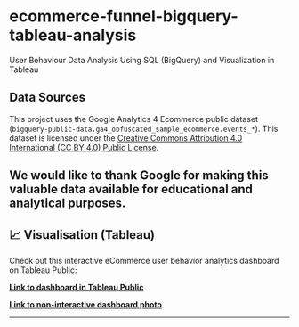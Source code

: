 # ecommerce-funnel-bigquery-tableau-analysis
User Behaviour Data Analysis Using SQL (BigQuery) and Visualization in Tableau

## Data Sources

This project uses the Google Analytics 4 Ecommerce public dataset (`bigquery-public-data.ga4_obfuscated_sample_ecommerce.events_*`).
This dataset is licensed under the [Creative Commons Attribution 4.0 International (CC BY 4.0) Public License](https://creativecommons.org/licenses/by/4.0/).

We would like to thank Google for making this valuable data available for educational and analytical purposes.
---

## 📈 Visualisation (Tableau)

Check out this interactive eCommerce user behavior analytics dashboard on Tableau Public:

[**Link to dashboard in Tableau Public**](https://public.tableau.com/views/Project_GoIT_Okul_Illia_ver_7/Dashboard1?:language=en-US&:sid=&:redirect=auth&:display_count=n&:origin=viz_share_link)

[**Link to non-interactive dashboard photo**](https://github.com/user-attachments/assets/2fcc6451-606e-4329-98ae-bea33bcc0a6f)

---
